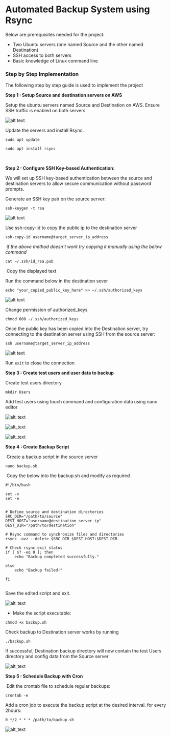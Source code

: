 # Automated Backup System using Rsync
Below are prerequisites needed for the project:

- Two Ubuntu servers (one named Source and the other named Destination)
- SSH access to both servers
- Basic knowledge of Linux command line
​

### Step by Step Implementation

The following step by step guide is used to implement the project

**Step 1 : Setup Source and destination servers on AWS**

​Setup the ubuntu servers named Source and Destination on AWS. Ensure SSH traffic is enabled on both servers.

![alt text](Images/servers.png)

Update the servers and install Rsync.
​
```
sudo apt update
​
sudo apt install rsync
```
​

**Step 2 : Configure SSH Key-based Authentication:**
​

We will set up SSH key-based authentication between the source and destination servers to allow secure communication without password prompts.
​

Generate an SSH key pair on the source server:
​
```
ssh-keygen -t rsa
```
​![alt text](Images/source%20keypair.png)

Use ssh-copy-id to copy the public ip to the destination server 
​
```
ssh-copy-id username@target_server_ip_address
```
​
_if the above method doesn't work try copying it manually using the below command_
​
```
cat ~/.ssh/id_rsa.pub
```
​
Copy the displayed text
​

Run the command below in the destination sever
​
```
echo "your_copied_public_key_here" >> ~/.ssh/authorized_keys
```
​![alt text](Images/destination%20keypair%20run.png)

Change permission of authorized_keys 
​
```
chmod 600 ~/.ssh/authorized_keys
```
Once the public key has been copied into the Destination server, try connecting to the destination server using SSH from the source server:
​
```
ssh username@target_server_ip_address
```

![alt text](Images/source%20connect%20to%20destination.png)

​Run `exit` to close the connection


**Step 3 : Create test users and user data to backup**

Create test users directory

`mkdir Users`

Add test users using touch command and configuration data using nano editor

![alt_text](Images/create%20users.png)

![alt_text](Images/habeeb%20config.png)

![alt_text](Images/david%20config.png)


**Step 4 : Create Backup Script**

​
Create a backup script in the source server
​
```
nano backup.sh
```
​
Copy the below into the backup.sh and modify as required
​
```
#!/bin/bash
​
set -x
set -e
​
​
# Define source and destination directories
SRC_DIR="/path/to/source"
DEST_HOST="username@destination_server_ip"
DEST_DIR="/path/to/destination"
​
# Rsync command to synchronize files and directories
rsync -avz --delete $SRC_DIR $DEST_HOST:$DEST_DIR
​
# Check rsync exit status
if [ $? -eq 0 ]; then
    echo "Backup completed successfully."
    
else
    echo "Backup failed!"
   
fi
​
```

Save the edited script and exit. 

![alt_text](Images/backup%20script.png)
​

- Make the script executable:
​
```
chmod +x backup.sh
```
​Check backup to Destination server works by running

`./backup.sh`

If successful, Destination backup directory will now contain the test Users directory and config data from the Source server

![alt_text](Images/destination%20backup%20check.png)


**Step 5 : Schedule Backup with Cron**

​
Edit the crontab file to schedule regular backups:
​
```
crontab -e
```
Add a cron job to execute the backup script at the desired interval. for every 2hours:
​
```
0 */2 * * * /path/to/backup.sh
```
![alt_text](Images/crontab.png)